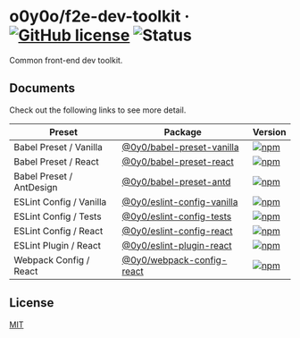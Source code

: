# o0y0o/f2e-dev-toolkit · [![GitHub license](https://img.shields.io/badge/license-MIT-blue.svg)](https://github.com/o0y0o/f2e-dev-toolkit/blob/master/LICENSE) ![Status](https://github.com/o0y0o/f2e-dev-toolkit/workflows/Package/badge.svg)

Common front-end dev toolkit.

## Documents

Check out the following links to see more detail.

| Preset  | Package | Version |
| ------- | ------- | ------- |
| Babel Preset / Vanilla | [@0y0/babel-preset-vanilla](https://github.com/o0y0o/f2e-dev-toolkit/tree/master/packages/babel-preset-vanilla) | [![npm](https://img.shields.io/npm/v/@0y0/babel-preset-vanilla.svg)](https://www.npmjs.com/package/@0y0/babel-preset-vanilla) |
| Babel Preset / React | [@0y0/babel-preset-react](https://github.com/o0y0o/f2e-dev-toolkit/tree/master/packages/babel-preset-react) | [![npm](https://img.shields.io/npm/v/@0y0/babel-preset-react.svg)](https://www.npmjs.com/package/@0y0/babel-preset-react) |
| Babel Preset / AntDesign | [@0y0/babel-preset-antd](https://github.com/o0y0o/f2e-dev-toolkit/tree/master/packages/babel-preset-antd) | [![npm](https://img.shields.io/npm/v/@0y0/babel-preset-antd.svg)](https://www.npmjs.com/package/@0y0/babel-preset-antd) |
| ESLint Config / Vanilla | [@0y0/eslint-config-vanilla](https://github.com/o0y0o/f2e-dev-toolkit/tree/master/packages/eslint-config-vanilla) | [![npm](https://img.shields.io/npm/v/@0y0/eslint-config-vanilla.svg)](https://www.npmjs.com/package/@0y0/eslint-config-vanilla) |
| ESLint Config / Tests | [@0y0/eslint-config-tests](https://github.com/o0y0o/f2e-dev-toolkit/tree/master/packages/eslint-config-tests) | [![npm](https://img.shields.io/npm/v/@0y0/eslint-config-tests.svg)](https://www.npmjs.com/package/@0y0/eslint-config-tests) |
| ESLint Config / React | [@0y0/eslint-config-react](https://github.com/o0y0o/f2e-dev-toolkit/tree/master/packages/eslint-config-react) | [![npm](https://img.shields.io/npm/v/@0y0/eslint-config-react.svg)](https://www.npmjs.com/package/@0y0/eslint-config-react) |
| ESLint Plugin / React | [@0y0/eslint-plugin-react](https://github.com/o0y0o/f2e-dev-toolkit/tree/master/packages/eslint-plugin-react) | [![npm](https://img.shields.io/npm/v/@0y0/eslint-plugin-react.svg)](https://www.npmjs.com/package/@0y0/eslint-plugin-react) |
| Webpack Config / React | [@0y0/webpack-config-react](https://github.com/o0y0o/f2e-dev-toolkit/tree/master/packages/webpack-config-react) | [![npm](https://img.shields.io/npm/v/@0y0/webpack-config-react.svg)](https://www.npmjs.com/package/@0y0/webpack-config-react) |

## License

[MIT](https://github.com/o0y0o/f2e-dev-toolkit/blob/master/LICENSE)
